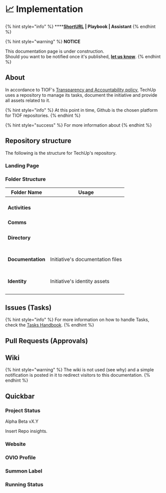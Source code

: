 # 📈 Implementation

{% hint style="info" %}
****[**ShortURL**](https://tiof.click/TURepo) **| Playbook | Assistant**
{% endhint %}



{% hint style="warning" %}
**NOTICE**

This documentation page is under construction.\
Should you want to be notified once it's published, [**let us know**](https://tiof.click/TIOFTarianUpdatesService).
{% endhint %}



## About

In accordance to TIOF's [Transparency and Accountability policy](https://tiof.click/TIOFPolicyTA), TechUp uses a repository to manage its tasks, document the initiative and provide all assets related to it.

{% hint style="info" %}
At this point in time, Github is the chosen platform for TIOF repositories.
{% endhint %}

{% hint style="success" %}
For more information about&#x20;
{% endhint %}

## Repository structure

The following is the structure for TechUp's repository.

### Landing Page



### Folder Structure



| Folder Name            | Usage                            |
| ---------------------- | -------------------------------- |
| <h4>Activities</h4>    |                                  |
| **Comms**              |                                  |
| <h4>Directory</h4>     |                                  |
| <h4>Documentation</h4> | Initiative's documentation files |
| <h4>Identity</h4>      | Initiative's identity assets     |
|                        |                                  |



## Issues (Tasks)



{% hint style="info" %}
For more information on how to handle Tasks, check the [Tasks Handbook](../../operations/handbooks/tasks.md).
{% endhint %}

## Pull Requests (Approvals)







## Wiki

{% hint style="warning" %}
The wiki is not used (see why) and a simple notification is posted in it to redirect visitors to this documentation.
{% endhint %}







## Quickbar

### Project Status

Alpha Beta vX.Y

Insert Repo insights.



### Website

### OVIO Profile

### Summon Label

### Running Status

